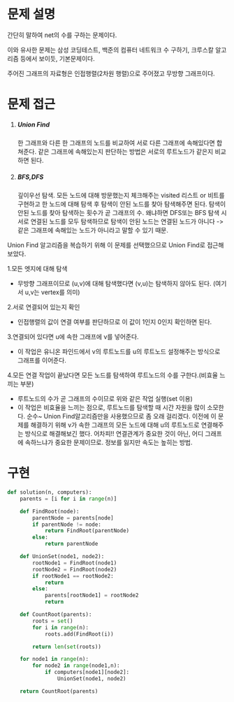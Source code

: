 # 문제 설명

간단히 말하여 net의 수를 구하는 문제이다.

이와 유사한 문제는 삼성 코딩테스트, 백준의 컴퓨터 네트워크 수 구하기, 크루스칼 알고리즘 등에서 보이듯, 기본문제이다.

주어진 그래프의 자료형은 인접행렬(2차원 행렬)으로 주어졌고 무방향 그래프이다.

# 문제 접근

1. ##### Union Find

   한 그래프와 다른 한 그래프의 노드를 비교하여 서로 다른 그래프에 속해있다면 합쳐준다. 같은 그래프에 속해있는지 판단하는 방법은 서로의 루트노드가 같은지 비교하면 된다.

2. ##### BFS,DFS

   깊이우선 탐색. 모든 노드에 대해 방문했는지 체크해주는 visited 리스트 or 비트를 구현하고 한 노드에 대해 탐색 후 탐색이 안된 노드를 찾아 탐색해주면 된다.   탐색이 안된 노드를 찾아 탐색하는 횟수가 곧 그래프의 수. 왜냐하면 DFS또는 BFS 탐색 시 서로 연결된 노드를 모두 탐색하므로 탐색이 안된 노드는 연결된 노드가 아니다 -> 같은 그래프에 속해있는 노드가 아니라고 말할 수 있기 때문.



Union Find 알고리즘을 복습하기 위해 이 문제를 선택했으므로 Union Find로 접근해보았다.

1.모든 엣지에 대해 탐색

* 무방향 그래프이므로 (u,v)에 대해 탐색했다면 (v,u)는 탐색하지 않아도 된다. (여기서 u,v는 vertex를 의미)

2.서로 연결되어 있는지 확인

* 인접행렬의 값이 연결 여부를 판단하므로 이 값이 1인지 0인지 확인하면 된다.

3.연결되어 있다면 u에 속한 그래프에 v를 넣어준다.

* 이 작업은 유니온 파인드에서 v의 루트노드를 u의 루트노드 설정해주는 방식으로 그래프를 이어준다.

4.모든 연결 작업이 끝났다면 모든 노드를 탐색하여 루트노드의 수를 구한다.(비효율 느끼는 부분)

* 루트노드의 수가 곧 그래프의 수이므로 위와 같은 작업 실행(set 이용)
* 이 작업은 비효율을 느끼는 점으로, 루트노드를 탐색할 때 시간 자원을 많이 소모한다. 순수~ Union Find알고리즘만을 사용했으므로 좀 오래 걸리겠다.
  이전에 이 문제를 해결하기 위해 v가 속한 그래프의 모든 노드에 대해 u의 루트노드로 연결해주는 방식으로 해결해보긴 했다. 어차피!! 연결관계가 중요한 것이 아닌, 어디 그래프에 속하느냐가 중요한 문제이므로. 정보를 잃지만 속도는 높히는 방법.



# 구현

```python
def solution(n, computers):
    parents = [i for i in range(n)]

    def FindRoot(node):
        parentNode = parents[node]
        if parentNode != node:
            return FindRoot(parentNode)
        else:
            return parentNode

    def UnionSet(node1, node2):
        rootNode1 = FindRoot(node1)
        rootNode2 = FindRoot(node2)
        if rootNode1 == rootNode2:
            return
        else:
            parents[rootNode1] = rootNode2
            return

    def CountRoot(parents):
        roots = set()
        for i in range(n):
            roots.add(FindRoot(i))

        return len(set(roots))

    for node1 in range(n):
        for node2 in range(node1,n):
            if computers[node1][node2]:
                UnionSet(node1, node2)

    return CountRoot(parents)

```

